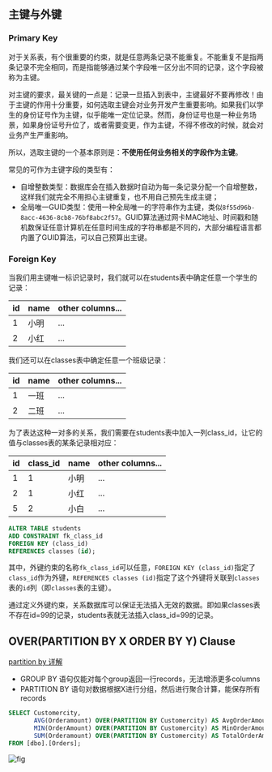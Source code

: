 ## 主键与外键

### Primary Key

对于关系表，有个很重要的约束，就是任意两条记录不能重复。不能重复不是指两条记录不完全相同，而是指能够通过某个字段唯一区分出不同的记录，这个字段被称为主键。

对主键的要求，最关键的一点是：记录一旦插入到表中，主键最好不要再修改！由于主键的作用十分重要，如何选取主键会对业务开发产生重要影响。如果我们以学生的身份证号作为主键，似乎能唯一定位记录。然而，身份证号也是一种业务场景，如果身份证号升位了，或者需要变更，作为主键，不得不修改的时候，就会对业务产生严重影响。

所以，选取主键的一个基本原则是：**不使用任何业务相关的字段作为主键**。

常见的可作为主键字段的类型有：
- 自增整数类型：数据库会在插入数据时自动为每一条记录分配一个自增整数，这样我们就完全不用担心主键重复，也不用自己预先生成主键；
- 全局唯一GUID类型：使用一种全局唯一的字符串作为主键，类似`8f55d96b-8acc-4636-8cb8-76bf8abc2f57`。GUID算法通过网卡MAC地址、时间戳和随机数保证任意计算机在任意时间生成的字符串都是不同的，大部分编程语言都内置了GUID算法，可以自己预算出主键。

### Foreign Key
当我们用主键唯一标识记录时，我们就可以在students表中确定任意一个学生的记录：

|id|	name|	other columns...|
|---|---|---|
|1|	小明|	...|
|2|	小红|	...|

我们还可以在classes表中确定任意一个班级记录：

|id|	name|	other columns...|
|---|---|---|
|1|	一班|	...|
|2|	二班|	...|

为了表达这种一对多的关系，我们需要在students表中加入一列class_id，让它的值与classes表的某条记录相对应：

|id	|class_id	|name	|other columns...|
|---|---|---|---|
|1	|1	|小明	|...|
|2	|1	|小红	|...|
|5	|2	|小白	|...|

```sql
ALTER TABLE students
ADD CONSTRAINT fk_class_id
FOREIGN KEY (class_id)
REFERENCES classes (id);
```
其中，外键约束的名称`fk_class_id`可以任意，`FOREIGN KEY (class_id)`指定了`class_id`作为外键，`REFERENCES classes (id)`指定了这个外键将关联到`classes`表的`id`列（即`classes`表的主键）。

通过定义外键约束，关系数据库可以保证无法插入无效的数据。即如果classes表不存在id=99的记录，students表就无法插入class_id=99的记录。

## OVER(PARTITION BY X ORDER BY Y) Clause
[partition by 详解](https://www.sqlshack.com/sql-partition-by-clause-overview/)

- GROUP BY 语句仅能对每个group返回一行records，无法增添更多columns
- PARTITION BY 语句对数据根据X进行分组，然后进行聚合计算，能保存所有records

```sql
SELECT Customercity, 
       AVG(Orderamount) OVER(PARTITION BY Customercity) AS AvgOrderAmount, 
       MIN(OrderAmount) OVER(PARTITION BY Customercity) AS MinOrderAmount, 
       SUM(Orderamount) OVER(PARTITION BY Customercity) AS TotalOrderAmount
FROM [dbo].[Orders];
```

![fig](https://www.sqlshack.com/wp-content/uploads/2019/04/example-of-sql-partition-by-clause.png)
